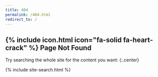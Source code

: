 ```yaml
---
title: 404
permalink: /404.html
redirect_to: /
---
```


## {% include icon.html icon="fa-solid fa-heart-crack" %} Page Not Found

Try searching the whole site for the content you want:
{:.center}

{% include site-search.html %}
